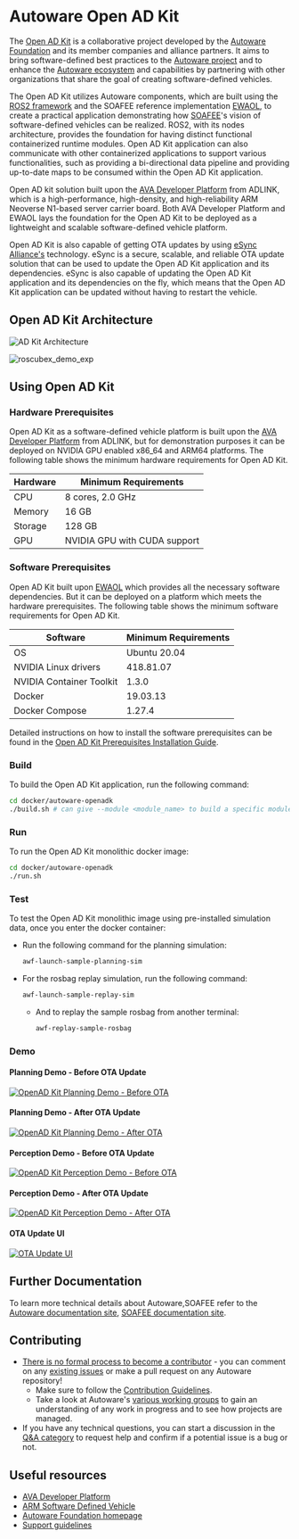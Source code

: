 # Autoware Open AD Kit

The [Open AD Kit](https://www.autoware.org/autoware-open-ad-kit) is a collaborative project developed by the [Autoware Foundation](https://www.autoware.org/) and its member companies and alliance partners. It aims to bring software-defined best practices to the [Autoware project](https://autowarefoundation.github.io/autoware-documentation/main/) and to enhance the [Autoware ecosystem](https://www.autoware.org/autoware-members) and capabilities by partnering with other organizations that share the goal of creating software-defined vehicles.

The Open AD Kit utilizes Autoware components, which are built using the [ROS2 framework](https://docs.ros.org/en/humble/index.html) and the SOAFEE reference implementation [EWAOL](https://gitlab.com/soafee/ewaol/meta-ewaol), to create a practical application demonstrating how [SOAFEE](https://www.soafee.io/)'s vision of software-defined vehicles can be realized. ROS2, with its nodes architecture, provides the foundation for having distinct functional containerized runtime modules. Open AD Kit application can also communicate with other containerized applications to support various functionalities, such as providing a bi-directional data pipeline and providing up-to-date maps to be consumed within the Open AD Kit application.

Open AD kit solution built upon the [AVA Developer Platform](https://www.adlinktech.com/Products/Computer_on_Modules/COM-HPC-Server-Carrier-and-Starter-Kit/AVA_Developer_Platform) from ADLINK, which is a high-performance, high-density, and high-reliability ARM Neoverse N1-based server carrier board. Both AVA Developer Platform and EWAOL lays the foundation for the Open AD Kit to be deployed as a lightweight and scalable software-defined vehicle platform.

Open AD Kit is also capable of getting OTA updates by using [eSync Alliance's](https://www.esyncalliance.org/) technology. eSync is a secure, scalable, and reliable OTA update solution that can be used to update the Open AD Kit application and its dependencies. eSync is also capable of updating the Open AD Kit application and its dependencies on the fly, which means that the Open AD Kit application can be updated without having to restart the vehicle.

## Open AD Kit Architecture
![AD Kit Architecture](https://user-images.githubusercontent.com/21222428/231436248-f745830d-a74f-42e0-8afe-fd58f6dbc8fc.jpg)

![roscubex_demo_exp](https://github.com/leo-drive/avte_autoware/assets/15357471/39ce521b-cc63-4645-9b41-01a79c50a2bf)


## Using Open AD Kit

### Hardware Prerequisites

Open AD Kit as a software-defined vehicle platform is built upon the [AVA Developer Platform](https://www.adlinktech.com/Products/Computer_on_Modules/COM-HPC-Server-Carrier-and-Starter-Kit/AVA_Developer_Platform) from ADLINK, but for demonstration purposes it can be deployed on NVIDIA GPU enabled x86_64 and ARM64 platforms. The following table shows the minimum hardware requirements for Open AD Kit.

| Hardware | Minimum Requirements |
| --- | --- | 
| CPU | 8 cores, 2.0 GHz |
| Memory | 16 GB |
| Storage | 128 GB |
| GPU | NVIDIA GPU with CUDA support |

### Software Prerequisites

Open AD Kit built upon [EWAOL](https://gitlab.com/soafee/ewaol/meta-ewaol) which provides all the necessary software dependencies. But it can be deployed on a platform which meets the hardware prerequisites. The following table shows the minimum software requirements for Open AD Kit.

| Software | Minimum Requirements |
| --- | --- |
| OS | Ubuntu 20.04 |
| NVIDIA Linux drivers | 418.81.07 |
| NVIDIA Container Toolkit | 1.3.0 |
| Docker | 19.03.13 |
| Docker Compose | 1.27.4 |

Detailed instructions on how to install the software prerequisites can be found in the [Open AD Kit Prerequisites Installation Guide](https://github.com/leo-drive/avte_autoware/blob/main/docker/autoware-openadk/docs/installation.md).

### Build

To build the Open AD Kit application, run the following command:

```bash
cd docker/autoware-openadk
./build.sh # can give --module <module_name> to build a specific module, by default monolithic build is performed
```

### Run

To run the Open AD Kit monolithic docker image:

```bash
cd docker/autoware-openadk
./run.sh
```

### Test

To test the Open AD Kit monolithic image using pre-installed simulation data, once you enter the docker container:

- Run the following command for the planning simulation:

  ```bash
  awf-launch-sample-planning-sim
  ```

- For the rosbag replay simulation, run the following command:

  ```bash
  awf-launch-sample-replay-sim
  ```

  - And to replay the sample rosbag from another terminal:

    ```bash
    awf-replay-sample-rosbag
    ```

### Demo

#### Planning Demo - Before OTA Update

[![OpenAD Kit Planning Demo - Before OTA](https://img.youtube.com/vi/Xo_ImgxFTZc/0.jpg)](https://www.youtube.com/watch?v=Xo_ImgxFTZc)

#### Planning Demo - After OTA Update

[![OpenAD Kit Planning Demo - After OTA](https://img.youtube.com/vi/Fhj-mV8WpAQ/0.jpg)](https://www.youtube.com/watch?v=Fhj-mV8WpAQ)

#### Perception Demo - Before OTA Update

[![OpenAD Kit Perception Demo - Before OTA](https://img.youtube.com/vi/I7pXttPDtqQ/0.jpg)](https://www.youtube.com/watch?v=I7pXttPDtqQ)

#### Perception Demo - After OTA Update

[![OpenAD Kit Perception Demo - After OTA](https://img.youtube.com/vi/V5AnXL-JGAk/0.jpg)](https://www.youtube.com/watch?v=V5AnXL-JGAk)

#### OTA Update UI

[![OTA Update UI](https://img.youtube.com/vi/LfrokyLRQoc/0.jpg)](https://www.youtube.com/watch?v=LfrokyLRQoc)

## Further Documentation

To learn more technical details about Autoware,SOAFEE refer to the [Autoware documentation site](https://autowarefoundation.github.io/autoware-documentation/main/), [SOAFEE documentation site](https://gitlab.com/soafee/blueprints).

## Contributing

- [There is no formal process to become a contributor](https://github.com/autowarefoundation/autoware-projects/wiki#contributors) - you can comment on any [existing issues](https://github.com/autowarefoundation/autoware.universe/issues) or make a pull request on any Autoware repository!
  - Make sure to follow the [Contribution Guidelines](https://autowarefoundation.github.io/autoware-documentation/main/contributing/).
  - Take a look at Autoware's [various working groups](https://github.com/autowarefoundation/autoware-projects/wiki#working-group-list) to gain an understanding of any work in progress and to see how projects are managed.
- If you have any technical questions, you can start a discussion in the [Q&A category](https://github.com/autowarefoundation/autoware/discussions/categories/q-a) to request help and confirm if a potential issue is a bug or not.

## Useful resources
- [AVA Developer Platform](https://www.adlinktech.com/Products/Computer_on_Modules/COM-HPC-Server-Carrier-and-Starter-Kit/AVA_Developer_Platform)
- [ARM Software Defined Vehicle](https://www.arm.com/blogs/blueprint/software-defined-vehicle)
- [Autoware Foundation homepage](https://www.autoware.org/)
- [Support guidelines](https://autowarefoundation.github.io/autoware-documentation/main/support/support-guidelines/)
